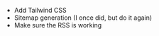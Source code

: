 - Add Tailwind CSS
- Sitemap generation (I once did, but do it again)
- Make sure the RSS is working